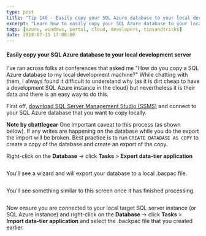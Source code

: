 ```yaml
---
type: post
title: "Tip 140 - Easily copy your SQL Azure database to your local development server"
excerpt: "Learn how to easily copy your SQL Azure database to your local development server"
tags: [azure, windows, portal, cloud, developers, tipsandtricks]
date: 2018-07-15 17:00:00
---
```



#### Easily copy your SQL Azure database to your local development server

I've ran across folks at conferences that asked me "How do you copy a SQL Azure database to my local development machine?" While chatting with them, I always found it difficult to understand why (as it is dirt cheap to have a development SQL Azure instance in the cloud) but nevertheless it is their data and there is an easy way to do this. 

First off, [download SQL Server Management Studio (SSMS)](https://docs.microsoft.com/en-us/sql/ssms/download-sql-server-management-studio-ssms?view=sql-server-2017) and connect to your SQL Azure database that you want to copy locally.

**Note by cbattlegear** One important caveat to this process (as shown below). If any writes are happening on the database while you do the export the import will be broken. Best practice is to run `CREATE DATABASE AS COPY` to create a copy of the database and create an export of the copy.


Right-click on the **Database** -> click **Tasks** > **Export data-tier application**

<img :src="$withBase('/files/sqlazure1.png')">

You'll see a wizard and will export your database to a local .bacpac file.

<img :src="$withBase('/files/sqlazure2.png')">

You'll see something similar to this screen once it has finished processing. 

<img :src="$withBase('/files/sqlazure4.png')">

Now ensure you are connected to your local target SQL server instance (or SQL Azure instance) and right-click on the **Database** -> click **Tasks** > **Import data-tier application** and select the .backpac file that you created earlier. 

<img :src="$withBase('/files/sqlazure3.png')">

